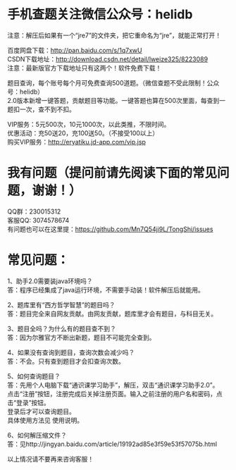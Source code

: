 手机查题关注微信公众号：helidb
=======
注意：解压后如果有一个“jre7”的文件夹，把它重命名为“jre”，就能正常打开！  

百度网盘下载：http://pan.baidu.com/s/1q7xwU  
CSDN下载地址：http://download.csdn.net/detail/lweize325/8223089  
注意：最新版官方下载地址只有这两个！软件免费下载！

题目查询，每个账号每个月可免费查询500道题。（微信查题不受此限制！公众号：helidb）  
2.0版本新增一键答题，贡献题目等功能。一键答题也算在500次里面，每查到一题扣一次，查不到不扣。

VIP服务：5元500次，10元1000次，以此类推，不限时间。  
优惠活动：充50送20，充100送50。（不接受100以上）  
购买VIP服务：http://eryatiku.jd-app.com/vip.jsp

我有问题（提问前请先阅读下面的常见问题，谢谢！）
=======
QQ群：230015312  
客服QQ: 3074578674    
有问题也可以在这里提：https://github.com/Mn7Q54ji9L/TongShi/issues  


常见问题：
=======
1、助手2.0需要装java环境吗？  
答：程序已经集成了java运行环境，不需要手动装！软件解压后就能用。  

2、题库里有“西方哲学智慧”的题目吗？  
答：题目完全来自网友贡献。由网友贡献，题库里才会有题目，与科目无关。  

3、题目全吗？为什么有的题目查不到？  
答：因为尔雅官方不断出新题，题目不可能完全查到。  

4、如果没有查询到题目，查询次数会减少吗？  
答：不会。只有查到题目才会扣查询次数。  

5、如何查询题目？  
答：先用个人电脑下载“通识课学习助手”，解压，双击“通识课学习助手2.0”。  
点击“注册”按钮，注册完成后关掉注册页面。输入之前注册的用户名和密码，点击“登录”按钮。  
登录后才可以查询题目。  
具体使用方法见 使用说明。  

6、如何解压缩文件？  
答：见http://jingyan.baidu.com/article/19192ad85e3f59e53f57075b.html  

以上情况请不要再来咨询客服！
